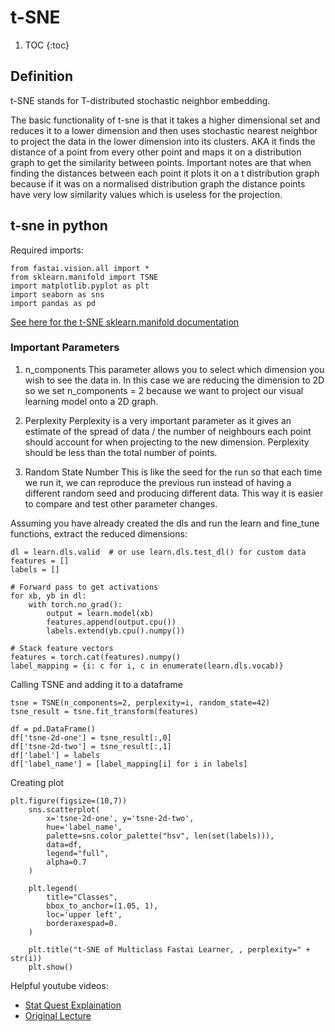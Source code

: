 # t-SNE

1. TOC
{:toc}


## Definition
t-SNE stands for T-distributed stochastic neighbor embedding.

The basic functionality of t-sne is that it takes a higher dimensional set and reduces it to a lower dimension and then uses stochastic nearest neighbor to project the data in the lower dimension into its clusters. AKA it finds the distance of a point from every other point and maps it on a distribution graph to get the similarity between points. Important notes are that when finding the distances between each point it plots it on a t distribution graph because if it was on a normalised distribution graph the distance points have very low similarity values which is useless for the projection. 

## t-sne in python
Required imports:
```
from fastai.vision.all import *
from sklearn.manifold import TSNE
import matplotlib.pyplot as plt
import seaborn as sns
import pandas as pd
```

[See here for the t-SNE sklearn.manifold documentation](https://scikit-learn.org/stable/modules/generated/sklearn.manifold.TSNE.html)

### Important Parameters
1. n_components
This parameter allows you to select which dimension you wish to see the data in. In this case we are reducing the dimension to 2D so we set n_components = 2 because we want to project our visual learning model onto a 2D graph.

3. Perplexity
Perplexity is a very important parameter as it gives an estimate of the spread of data / the number of neighbours each point should account for when projecting to the new dimension. Perplexity should be less than the total number of points.

4. Random State Number
This is like the seed for the run so that each time we run it, we can reproduce the previous run instead of having a different random seed and producing different data. This way it is easier to compare and test other parameter changes.

Assuming you have already created the dls and run the learn and fine_tune functions, extract the reduced dimensions:
```
dl = learn.dls.valid  # or use learn.dls.test_dl() for custom data
features = []
labels = []

# Forward pass to get activations
for xb, yb in dl:
    with torch.no_grad():
        output = learn.model(xb)
        features.append(output.cpu())
        labels.extend(yb.cpu().numpy())

# Stack feature vectors
features = torch.cat(features).numpy()
label_mapping = {i: c for i, c in enumerate(learn.dls.vocab)}
```

Calling TSNE and adding it to a dataframe

```
tsne = TSNE(n_components=2, perplexity=i, random_state=42)
tsne_result = tsne.fit_transform(features)

df = pd.DataFrame()
df['tsne-2d-one'] = tsne_result[:,0]
df['tsne-2d-two'] = tsne_result[:,1]
df['label'] = labels
df['label_name'] = [label_mapping[i] for i in labels]

```

Creating plot
```
plt.figure(figsize=(10,7))
    sns.scatterplot(
        x='tsne-2d-one', y='tsne-2d-two',
        hue='label_name',
        palette=sns.color_palette("hsv", len(set(labels))),
        data=df,
        legend="full",
        alpha=0.7
    )

    plt.legend(
        title="Classes",
        bbox_to_anchor=(1.05, 1),
        loc='upper left',
        borderaxespad=0.
    )

    plt.title("t-SNE of Multiclass Fastai Learner, , perplexity=" + str(i))
    plt.show()
```

Helpful youtube videos:
- [Stat Quest Explaination](https://youtu.be/NEaUSP4YerM?si=XXjfX_KBK03ZEnve)
- [Original Lecture](https://www.youtube.com/watch?v=RJVL80Gg3lA)
